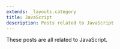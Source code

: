 ```yaml
---
extends: _layouts.category
title: JavaScript
description: Posts related to JavaScript
---
```


These posts are all related to JavaScript.
